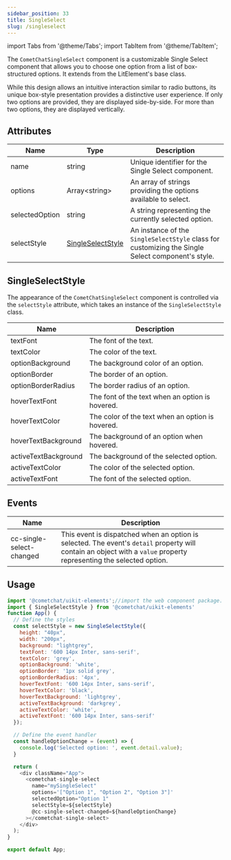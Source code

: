 ```yaml
---
sidebar_position: 33
title: SingleSelect
slug: /singleselect
---
```


import Tabs from '@theme/Tabs';
import TabItem from '@theme/TabItem';

The `CometChatSingleSelect`  component is a customizable Single Select component that allows you to choose one option from a list of box-structured options. It extends from the LitElement's base class.

While this design allows an intuitive interaction similar to radio buttons, its unique box-style presentation provides a distinctive user experience. If only two options are provided, they are displayed side-by-side. For more than two options, they are displayed vertically.

## Attributes

| Name | Type | Description | 
| ---- | ---- | ---- | 
| name | string | Unique identifier for the Single Select component. | 
| options | Array&lt;string&gt; | An array of strings providing the options available to select. | 
| selectedOption | string | A string representing the currently selected option. | 
| selectStyle | [SingleSelectStyle](./singleselect#singleselectstyle) | An instance of the `SingleSelectStyle` class for customizing the Single Select component's style. | 


## SingleSelectStyle

The appearance of the `CometChatSingleSelect` component is controlled via the `selectStyle` attribute, which takes an instance of the `SingleSelectStyle` class.

| Name | Description | 
| ---- | ---- | 
| textFont | The font of the text. | 
| textColor | The color of the text. | 
| optionBackground | The background color of an option. | 
| optionBorder | The border of an option. | 
| optionBorderRadius | The border radius of an option. | 
| hoverTextFont | The font of the text when an option is hovered. | 
| hoverTextColor | The color of the text when an option is hovered. | 
| hoverTextBackground | The background of an option when hovered. | 
| activeTextBackground | The background of the selected option. | 
| activeTextColor | The color of the selected option. | 
| activeTextFont | The font of the selected option. | 


## Events

| Name | Description | 
| ---- | ---- | 
| cc-single-select-changed | This event is dispatched when an option is selected. The event's `detail` property will contain an object with a `value` property representing the selected option. | 


## Usage

<Tabs>
<TabItem value="js" label="Javascript">

```javascript
import '@cometchat/uikit-elements';//import the web component package.
import { SingleSelectStyle } from '@cometchat/uikit-elements'
function App() {
  // Define the styles
  const selectStyle = new SingleSelectStyle({
    height: "40px",
    width: "200px",
    background: "lightgrey",
    textFont: '600 14px Inter, sans-serif',
    textColor: 'grey',
    optionBackground: 'white',
    optionBorder: '1px solid grey',
    optionBorderRadius: '4px',
    hoverTextFont: '600 14px Inter, sans-serif',
    hoverTextColor: 'black',
    hoverTextBackground: 'lightgrey',
    activeTextBackground: 'darkgrey',
    activeTextColor: 'white',
    activeTextFont: '600 14px Inter, sans-serif'
  });

  // Define the event handler
  const handleOptionChange = (event) => {
    console.log('Selected option: ', event.detail.value);
  }

  return (
    <div className="App">
      <cometchat-single-select
        name="mySingleSelect" 
        options='["Option 1", "Option 2", "Option 3"]' 
        selectedOption="Option 1"
        selectStyle=${selectStyle}
        @cc-single-select-changed=${handleOptionChange}
      ></cometchat-single-select>
    </div>
  );
}

export default App;
```

</TabItem>
</Tabs>